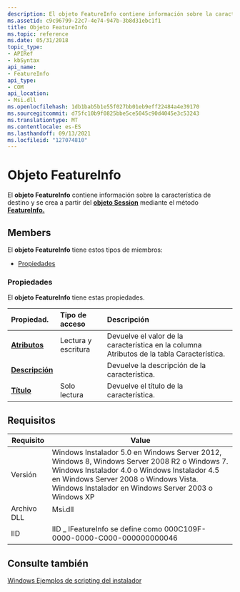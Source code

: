 ```yaml
---
description: El objeto FeatureInfo contiene información sobre la característica de destino y se crea a partir del objeto Session mediante el método FeatureInfo.
ms.assetid: c9c96799-22c7-4e74-947b-3b8d31ebc1f1
title: Objeto FeatureInfo
ms.topic: reference
ms.date: 05/31/2018
topic_type:
- APIRef
- kbSyntax
api_name:
- FeatureInfo
api_type:
- COM
api_location:
- Msi.dll
ms.openlocfilehash: 1db1bab5b1e55f027bb01eb9eff22484a4e39170
ms.sourcegitcommit: d75fc10b9f0825bbe5ce5045c90d4045e3c53243
ms.translationtype: MT
ms.contentlocale: es-ES
ms.lasthandoff: 09/13/2021
ms.locfileid: "127074810"
---
```

# <a name="featureinfo-object"></a>Objeto FeatureInfo

El **objeto FeatureInfo** contiene información sobre la característica de destino y se crea a partir del [**objeto Session**](session-object.md) mediante el método [**FeatureInfo.**](session-featureinfo.md)

## <a name="members"></a>Members

El **objeto FeatureInfo** tiene estos tipos de miembros:

-   [Propiedades](#properties)

### <a name="properties"></a>Propiedades

El **objeto FeatureInfo** tiene estas propiedades.



| Propiedad.                                                  | Tipo de acceso           | Descripción                                                                                 |
|:----------------------------------------------------------|:----------------------|:--------------------------------------------------------------------------------------------|
| [**Atributos**](featureinfo-attributes.md)<br/>   | Lectura y escritura<br/> | Devuelve el valor de la característica en la columna Atributos de la tabla Característica.<br/> |
| [**Descripción**](featureinfo-description.md)<br/> |                       | Devuelve la descripción de la característica.<br/>                                          |
| [**Título**](featureinfo-title.md)<br/>             | Solo lectura<br/>  | Devuelve el título de la característica.<br/>                                                |



 

## <a name="requirements"></a>Requisitos



| Requisito | Value |
|--------------------|---------------------------------------------------------------------------------------------------------------------------------------------------------------------------------------------------------------------------------------------------------|
| Versión<br/> | Windows Instalador 5.0 en Windows Server 2012, Windows 8, Windows Server 2008 R2 o Windows 7. Windows Instalador 4.0 o Windows Instalador 4.5 en Windows Server 2008 o Windows Vista. Windows Instalador en Windows Server 2003 o Windows XP<br/> |
| Archivo DLL<br/>     | <dl> <dt>Msi.dll</dt> </dl>                                                                                                                                                                      |
| IID<br/>     | IID \_ IFeatureInfo se define como 000C109F-0000-0000-C000-000000000046<br/>                                                                                                                                                                         |



## <a name="see-also"></a>Consulte también

<dl> <dt>

[Windows Ejemplos de scripting del instalador](windows-installer-scripting-examples.md)
</dt> </dl>

 

 




